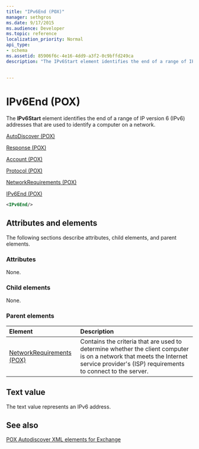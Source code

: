 ```yaml
---
title: "IPv6End (POX)"
manager: sethgros
ms.date: 9/17/2015
ms.audience: Developer
ms.topic: reference
localization_priority: Normal
api_type:
- schema
ms.assetid: 85906f6c-4e16-4dd9-a3f2-0c9bffd249ca
description: "The IPv6Start element identifies the end of a range of IP version 6 (IPv6) addresses that are used to identify a computer on a network."
 
 
---
```


# IPv6End (POX)

The **IPv6Start** element identifies the end of a range of IP version 6 (IPv6) addresses that are used to identify a computer on a network. 
  
[AutoDiscover (POX)](autodiscover-pox.md)
  
[Response (POX)](response-pox.md)
  
[Account (POX)](account-pox.md)
  
[Protocol (POX)](protocol-pox.md)
  
[NetworkRequirements (POX)](networkrequirements-pox.md)
  
[IPv6End (POX)](ipv6end-pox.md)
  
```xml
<IPv6End/>
```

## Attributes and elements

The following sections describe attributes, child elements, and parent elements.
  
### Attributes

None.
  
### Child elements

None.
  
### Parent elements

|**Element**|**Description**|
|:-----|:-----|
|[NetworkRequirements (POX)](networkrequirements-pox.md) <br/> |Contains the criteria that are used to determine whether the client computer is on a network that meets the Internet service provider's (ISP) requirements to connect to the server.  <br/> |
   
## Text value

The text value represents an IPv6 address.
  
## See also



[POX Autodiscover XML elements for Exchange](pox-autodiscover-xml-elements-for-exchange.md)

